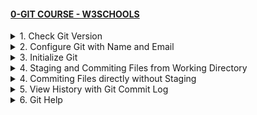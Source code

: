 #### [0-GIT COURSE - W3SCHOOLS](/courses/basics/0.md)

<details>
  <summary>1. Check Git Version</summary>

# Check Git Version

```bs
git --version
```

```bs
#git version 2.30.2.windows.1
```

# #END</details>

<details>
  <summary>2. Configure Git with Name and Email</summary>

# Configure Git with Name and Email

```bs
git config --global user.name "w3schools-test"
git config --global user.email "test@w3schools.com"
```

# #END</details>

<details>
  <summary>3. Initialize Git</summary>

# Initialize Git

```bs
mkdir myproject
cd myproject
git init
```

```bs
Initialized empty Git repository in /Users/user/myproject/.git/
```

# #END</details>

<details>
  <summary>4. Staging and Commiting Files from Working Directory</summary>

# Staging and Commiting Files from Working Directory

```bs
git add --all
git add -A
git add .

git commit -m "1-Staging and Commiting Files from Working Directory"
```

<img width="984" alt="image" src="https://github.com/omeatai/My-Tutorials/assets/32337103/4520bae6-93d5-4510-beae-987c889cdb3b">

# #END</details>

<details>
  <summary>4. Commiting Files directly without Staging</summary>

# Commiting Files directly without Staging

```bs
git commit -a -m "2-Commiting Files directly without Staging"
```

<img width="984" alt="image" src="https://github.com/omeatai/My-Tutorials/assets/32337103/6a821db5-93c3-4445-9af3-e57947374f81">

# #END</details>

<details>
  <summary>5. View History with Git Commit Log</summary>

# View History with Git Commit Log

```bs
git log
```

<img width="984" alt="image" src="https://github.com/omeatai/My-Tutorials/assets/32337103/6f99e1ab-19e9-4d63-b856-31a5fe958b2d">

# #END</details>

<details>
  <summary>6. Git Help</summary>

# Git Help

```bs

```

```bs

```

```bs

```

```bs

```

```bs

```

```bs

```

```bs

```

```bs

```

```bs

```

```bs

```

```bs

```

```bs

```

```bs

```

```bs

```

```bs

```

```bs

```

```bs

```

```bs

```

```bs

```

```bs

```

```bs

```

```bs

```

```bs

```

```bs

```

```bs

```

```bs

```

# #END</details>
